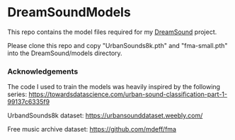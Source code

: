 # DreamSoundModels

This repo contains the model files required for my [DreamSound](https://github.com/char-tan/DreamSound) project.

Please clone this repo and copy "UrbanSounds8k.pth" and "fma-small.pth" into the DreamSound/models directory.



### Acknowledgements

The code I used to train the models was heavily inspired by the following series: https://towardsdatascience.com/urban-sound-classification-part-1-99137c6335f9

UrbandSounds8k dataset: https://urbansounddataset.weebly.com/

Free music archive dataset: https://github.com/mdeff/fma